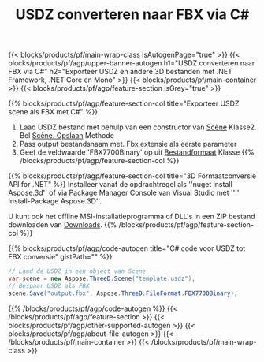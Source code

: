 ﻿---
title: USDZ converteren naar FBX via C# 
description: USDZ en andere 3D bestanden converteren met .NET API
url: /nl/net/conversion/usdz-to-fbx/
family: 3d
platformtag: net
feature: conversion
informat: USDZ
outformat: FBX
otherformats: GLTF PLY FBX STL JT AMF DXF DAE 
---
{{< blocks/products/pf/main-wrap-class isAutogenPage="true" >}}
{{< blocks/products/pf/agp/upper-banner-autogen h1="USDZ converteren naar FBX via C#" h2="Exporteer USDZ en andere 3D bestanden met .NET Framework, .NET Core en Mono" >}}
{{< blocks/products/pf/main-container >}}
{{< blocks/products/pf/agp/feature-section isGrey="true" >}}

{{% blocks/products/pf/agp/feature-section-col title="Exporteer USDZ scene als FBX met C#" %}}
1. Laad USDZ bestand met behulp van een constructor van [Scène](https://apireference.aspose.com/3d/net/aspose.threed/scene) Klasse2. Bel [Scène. Opslaan](https://apireference.aspose.com/3d/net/aspose.threed/scene/methods/save/index) Methode
3. Pass output bestandsnaam met. Fbx extensie als eerste parameter
4. Geef de veldwaarde 'FBX7700Binary' op uit [Bestandformaat](https://apireference.aspose.com/3d/net/aspose.threed/fileformat/fields/index) Klasse
{{% /blocks/products/pf/agp/feature-section-col %}}

{{% blocks/products/pf/agp/feature-section-col title="3D Formaatconversie API for .NET" %}}
Installeer vanaf de opdrachtregel als ''nuget install Aspose.3d'' of via Package Manager Console van Visual Studio met '''' Install-Package Aspose.3D''.

U kunt ook het offline MSI-installatieprogramma of DLL's in een ZIP bestand downloaden van [Downloads](https://downloads.aspose.com/3d/net).
{{% /blocks/products/pf/agp/feature-section-col %}}

{{% blocks/products/pf/agp/code-autogen title="C# code voor USDZ tot FBX conversie" gistPath="" %}}
```cs
// Laad de USDZ in een object van Scene 
var scene = new Aspose.ThreeD.Scene("template.usdz");
// Bespaar USDZ als FBX 
scene.Save("output.fbx", Aspose.ThreeD.FileFormat.FBX7700Binary);

```
{{% /blocks/products/pf/agp/code-autogen %}}
{{< /blocks/products/pf/agp/feature-section >}}
{{< blocks/products/pf/agp/other-supported-autogen >}}
{{< blocks/products/pf/agp/about-file-autogen >}}
{{< /blocks/products/pf/main-container >}}
{{< /blocks/products/pf/main-wrap-class >}}